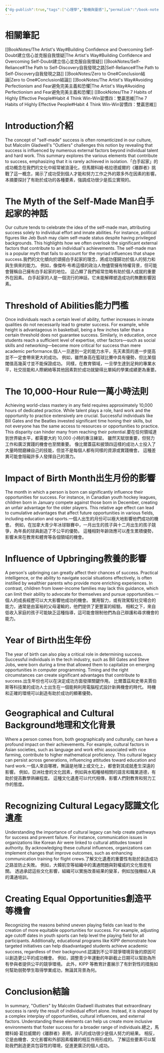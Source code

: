 ```yaml
---
{"dg-publish":true,"tags":["心理學","動機與靈感"],"permalink":"/book-notes/outliers/","dgPassFrontmatter":true,"created":"2024-11-24T10:41:52.777+08:00","updated":"2024-11-28T13:18:37.113+08:00"}
---
```


# 相關筆記
[[BookNotes/The Artist's Way#Building Confidence and Overcoming Self-Doubt建立信心並克服自我懷疑\|The Artist's Way#Building Confidence and Overcoming Self-Doubt建立信心並克服自我懷疑]]
[[BookNotes/Self-Reliance#The Path to Self-Discovery自我發現之路\|Self-Reliance#The Path to Self-Discovery自我發現之路]]
[[BookNotes/Zero to One#Conclusion結論\|Zero to One#Conclusion結論]]
[[BookNotes/The Artist's Way#Avoiding Perfectionism and Fear避免完美主義和恐懼\|The Artist's Way#Avoiding Perfectionism and Fear避免完美主義和恐懼]]
[[BookNotes/The 7 Habits of Highly Effective People#Habit 4 Think Win-Win習慣四：雙贏思維\|The 7 Habits of Highly Effective People#Habit 4 Think Win-Win習慣四：雙贏思維]]
# Introduction介紹
The concept of "self-made" success is often romanticized in our culture, but Malcolm Gladwell's "Outliers" challenges this notion by revealing that success is influenced by numerous external factors beyond individual talent and hard work. This summary explores the various elements that contribute to success, emphasizing that it is rarely achieved in isolation.「白手起家」的成功概念在我們的文化中經常被浪漫化，但馬爾科姆·格拉德威爾的《離群者》挑戰了這一概念，揭示了成功受到個人才能和努力工作之外的眾多外在因素的影響。 本摘要探討了有助於成功的各種要素，強調成功很少是孤立實現的。

# The Myth of the Self-Made Man白手起家的神話

Our culture tends to celebrate the idea of the self-made man, attributing success solely to individual effort and innate abilities. For instance, political figures like Jeb Bush may claim self-made status despite having privileged backgrounds. This highlights how we often overlook the significant external factors that contribute to an individual's achievements. The self-made man is a popular myth that fails to account for the myriad influences that shape success.我們的文化傾向於頌揚白手起家的理念，將成功僅歸功於個人的努力和與生俱來的能力。 例如，像傑布·布希這樣的政治人物儘管擁有特權背景，但可能會聲稱自己擁有白手起家的地位。 這凸顯了我們經常忽略有助於個人成就的重要外在因素。 白手起家的人是一個流行的神話，它未能解釋塑造成功的無數影響因素。

# Threshold of Abilities能力門檻

Once individuals reach a certain level of ability, further increases in innate qualities do not necessarily lead to greater success. For example, while height is advantageous in basketball, being a few inches taller than a certain threshold does not guarantee success. Similarly, in education, once students reach a sufficient level of expertise, other factors—such as social skills and networking—become more critical for success than mere academic performance.個人一旦達到一定的能力水平，先天素質的進一步提高並不一定會帶來更大的成功。 例如，雖然身高在籃球比賽中具有優勢，但比某個閾值高幾英寸並不能保證成功。 同樣，在教育領域，一旦學生達到足夠的專業水平，社交技能和人際網絡等其他因素對於成功就變得比單純的學業成績更為重要。

# The 10,000-Hour Rule一萬小時法則

Achieving world-class mastery in any field requires approximately 10,000 hours of dedicated practice. While talent plays a role, hard work and the opportunity to practice extensively are crucial. Successful individuals like Bill Gates and the Beatles invested significant time honing their skills, but not everyone has the same access to resources or opportunities to practice. This disparity can hinder many from reaching their potential.要在任何領域達到世界級水平，都需要大約 10,000 小時的專注練習。 雖然天賦很重要，但努力工作和廣泛實踐的機會也至關重要。 像比爾蓋茲和披頭四這樣的成功人士投入了大量時間磨練自己的技能，但並不是每個人都有同樣的資源或實踐機會。 這種差異可能會阻礙許多人發揮自己的潛力。

# Impact of Birth Month出生月份的影響

The month in which a person is born can significantly influence their opportunities for success. For instance, in Canadian youth hockey leagues, children born in January compete against those born in December, creating an unfair advantage for the older players. This relative age effect can lead to cumulative advantages that affect future opportunities in various fields, including education and sports.一個人出生的月份可以極大地影響他們成功的機會。 例如，在加拿大青少年冰球聯賽中，一月出生的孩子與十二月出生的孩子競爭，為年長的球員創造了不公平的優勢。 這種相對年齡效應可以產生累積優勢，影響未來在教育和體育等各個領域的機會。

# Influence of Upbringing教養的影響

A person's upbringing can greatly affect their chances of success. Practical intelligence, or the ability to navigate social situations effectively, is often instilled by wealthier parents who provide more enriching experiences. In contrast, children from lower-income families may lack this guidance, which can limit their ability to advocate for themselves and pursue opportunities.一個人的成長經歷可以大大影響他成功的機會。 實用智力，或有效駕馭社交場合的能力，通常是由富裕的父母灌輸的，他們提供了更豐富的經驗。 相較之下，來自低收入家庭的孩子可能缺乏這種指導，這可能會限制他們為自己辯護和尋求機會的能力。

# Year of Birth出生年份

The year of birth can also play a critical role in determining success. Successful individuals in the tech industry, such as Bill Gates and Steve Jobs, were born during a time that allowed them to capitalize on emerging opportunities in computer programming. Timing and the right circumstances can create significant advantages that contribute to success.出生年份也可以在決定成功方面發揮關鍵作用。 比爾蓋茲和史蒂夫賈伯斯等科技業的成功人士出生在一個能夠利用電腦程式設計新興機會的時代。 時機和正確的環境可以創造有助於成功的顯著優勢。

# Geographical and Cultural Background地理和文化背景

Where a person comes from, both geographically and culturally, can have a profound impact on their achievements. For example, cultural factors in Asian societies, such as language and work ethic associated with rice farming, contribute to higher mathematical proficiency. This cultural legacy can persist across generations, influencing attitudes toward education and hard work.一個人來自哪裡，無論是地理上或文化上，都會對其成就產生深遠的影響。 例如，亞洲社會的文化因素，例如與水稻種植相關的語言和職業道德，有助於提高數學熟練程度。 這種文化遺產可以代代相傳，影響人們對教育和努力工作的態度。

# Recognizing Cultural Legacy認識文化遺產

Understanding the importance of cultural legacy can help create pathways for success and prevent failure. For instance, communication issues in organizations like Korean Air were linked to cultural attitudes toward authority. By acknowledging these cultural influences, organizations can implement changes that improve outcomes, such as enhancing communication training for flight crews.了解文化遺產的重要性有助於創造成功之路並防止失敗。 例如，大韓航空等組織中的溝通問題與對權威的文化態度有關。 透過承認這些文化影響，組織可以實施改善結果的變革，例如加強機組人員的溝通培訓。

# Creating Equal Opportunities創造平等機會

Recognizing the reasons behind uneven playing fields can lead to the creation of more equitable opportunities for success. For example, adjusting age cutoff dates in youth sports can help level the playing field for all participants. Additionally, educational programs like KIPP demonstrate how targeted initiatives can help disadvantaged students achieve academic success, regardless of their background.認識到不公平競爭環境背後的原因可以創造更公平的成功機會。 例如，調整青少年運動的年齡截止日期可以幫助為所有參與者提供公平的競爭環境。 此外，KIPP 等教育計畫展示了有針對性的措施如何幫助弱勢學生取得學業成功，無論其背景為何。

# Conclusion結論

In summary, "Outliers" by Malcolm Gladwell illustrates that extraordinary success is rarely the result of individual effort alone. Instead, it is shaped by a complex interplay of opportunities, cultural influences, and external factors. Understanding these elements can help us create more inclusive environments that foster success for a broader range of individuals.總之，馬爾科姆·葛拉威爾的《離群者》表明，非凡的成功很少是個人努力的結果。 相反，它是由機會、文化影響和外部因素複雜的相互作用形成的。 了解這些要素可以幫助我們創造更具包容性的環境，促進更廣泛的個人成功。